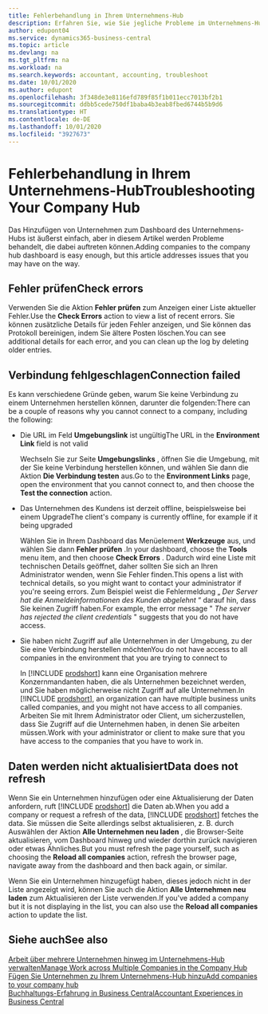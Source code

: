 ```yaml
---
title: Fehlerbehandlung in Ihrem Unternehmens-Hub
description: Erfahren Sie, wie Sie jegliche Probleme im Unternehmens-Hu‌b in Dynamics 365 Business Central behandeln.
author: edupont04
ms.service: dynamics365-business-central
ms.topic: article
ms.devlang: na
ms.tgt_pltfrm: na
ms.workload: na
ms.search.keywords: accountant, accounting, troubleshoot
ms.date: 10/01/2020
ms.author: edupont
ms.openlocfilehash: 3f348de3e8116efd789f85f1b011ecc7013bf2b1
ms.sourcegitcommit: ddbb5cede750df1baba4b3eab8fbed6744b5b9d6
ms.translationtype: HT
ms.contentlocale: de-DE
ms.lasthandoff: 10/01/2020
ms.locfileid: "3927673"
---
```

# <a name="troubleshooting-your-company-hub"></a><span data-ttu-id="3715e-103">Fehlerbehandlung in Ihrem Unternehmens-Hub</span><span class="sxs-lookup"><span data-stu-id="3715e-103">Troubleshooting Your Company Hub</span></span>

<span data-ttu-id="3715e-104">Das Hinzufügen von Unternehmen zum Dashboard des Unternehmens-Hubs ist äußerst einfach, aber in diesem Artikel werden Probleme behandelt, die dabei auftreten können.</span><span class="sxs-lookup"><span data-stu-id="3715e-104">Adding companies to the company hub dashboard is easy enough, but this article addresses issues that you may have on the way.</span></span>  

## <a name="check-errors"></a><span data-ttu-id="3715e-105">Fehler prüfen</span><span class="sxs-lookup"><span data-stu-id="3715e-105">Check errors</span></span>

<span data-ttu-id="3715e-106">Verwenden Sie die Aktion **Fehler prüfen** zum Anzeigen einer Liste aktueller Fehler.</span><span class="sxs-lookup"><span data-stu-id="3715e-106">Use the **Check Errors** action to view a list of recent errors.</span></span> <span data-ttu-id="3715e-107">Sie können zusätzliche Details für jeden Fehler anzeigen, und Sie können das Protokoll bereinigen, indem Sie ältere Posten löschen.</span><span class="sxs-lookup"><span data-stu-id="3715e-107">You can see additional details for each error, and you can clean up the log by deleting older entries.</span></span>  

## <a name="connection-failed"></a><span data-ttu-id="3715e-108">Verbindung fehlgeschlagen</span><span class="sxs-lookup"><span data-stu-id="3715e-108">Connection failed</span></span>

<span data-ttu-id="3715e-109">Es kann verschiedene Gründe geben, warum Sie keine Verbindung zu einem Unternehmen herstellen können, darunter die folgenden:</span><span class="sxs-lookup"><span data-stu-id="3715e-109">There can be a couple of reasons why you cannot connect to a company, including the following:</span></span>

- <span data-ttu-id="3715e-110">Die URL im Feld **Umgebungslink** ist ungültig</span><span class="sxs-lookup"><span data-stu-id="3715e-110">The URL in the **Environment Link** field is not valid</span></span>  

  <span data-ttu-id="3715e-111">Wechseln Sie zur Seite **Umgebungslinks** , öffnen Sie die Umgebung, mit der Sie keine Verbindung herstellen können, und wählen Sie dann die Aktion **Die Verbindung testen** aus.</span><span class="sxs-lookup"><span data-stu-id="3715e-111">Go to the **Environment Links** page, open the environment that you cannot connect to, and then choose the **Test the connection** action.</span></span>  
- <span data-ttu-id="3715e-112">Das Unternehmen des Kundens ist derzeit offline, beispielsweise bei einem Upgrade</span><span class="sxs-lookup"><span data-stu-id="3715e-112">The client's company is currently offline, for example if it being upgraded</span></span>

  <span data-ttu-id="3715e-113">Wählen Sie in Ihrem Dashboard das Menüelement **Werkzeuge** aus, und wählen Sie dann **Fehler prüfen** .</span><span class="sxs-lookup"><span data-stu-id="3715e-113">In your dashboard, choose the **Tools** menu item, and then choose **Check Errors** .</span></span> <span data-ttu-id="3715e-114">Dadurch wird eine Liste mit technischen Details geöffnet, daher sollten Sie sich an Ihren Administrator wenden, wenn Sie Fehler finden.</span><span class="sxs-lookup"><span data-stu-id="3715e-114">This opens a list with technical details, so you might want to contact your administrator if you're seeing errors.</span></span> <span data-ttu-id="3715e-115">Zum Beispiel weist die Fehlermeldung „ *Der Server hat die Anmeldeinformationen des Kunden abgelehnt* “ darauf hin, dass Sie keinen Zugriff haben.</span><span class="sxs-lookup"><span data-stu-id="3715e-115">For example, the error message " *The server has rejected the client credentials* " suggests that you do not have access.</span></span>  
- <span data-ttu-id="3715e-116">Sie haben nicht Zugriff auf alle Unternehmen in der Umgebung, zu der Sie eine Verbindung herstellen möchten</span><span class="sxs-lookup"><span data-stu-id="3715e-116">You do not have access to all companies in the environment that you are trying to connect to</span></span>

  <span data-ttu-id="3715e-117">In [!INCLUDE [prodshort](includes/prodshort.md)] kann eine Organisation mehrere Konzernmandanten haben, die als Unternehmen bezeichnet werden, und Sie haben möglicherweise nicht Zugriff auf alle Unternehmen.</span><span class="sxs-lookup"><span data-stu-id="3715e-117">In [!INCLUDE [prodshort](includes/prodshort.md)], an organization can have multiple business units called companies, and you might not have access to all companies.</span></span> <span data-ttu-id="3715e-118">Arbeiten Sie mit Ihrem Administrator oder Client, um sicherzustellen, dass Sie Zugriff auf die Unternehmen haben, in denen Sie arbeiten müssen.</span><span class="sxs-lookup"><span data-stu-id="3715e-118">Work with your administrator or client to make sure that you have access to the companies that you have to work in.</span></span>  

## <a name="data-does-not-refresh"></a><span data-ttu-id="3715e-119">Daten werden nicht aktualisiert</span><span class="sxs-lookup"><span data-stu-id="3715e-119">Data does not refresh</span></span>

<span data-ttu-id="3715e-120">Wenn Sie ein Unternehmen hinzufügen oder eine Aktualisierung der Daten anfordern, ruft [!INCLUDE [prodshort](includes/prodshort.md)] die Daten ab.</span><span class="sxs-lookup"><span data-stu-id="3715e-120">When you add a company or request a refresh of the data, [!INCLUDE [prodshort](includes/prodshort.md)] fetches the data.</span></span> <span data-ttu-id="3715e-121">Sie müssen die Seite allerdings selbst aktualisieren, z. B. durch Auswählen der Aktion **Alle Unternehmen neu laden** , die Browser-Seite aktualisieren, vom Dashboard hinweg und wieder dorthin zurück navigieren oder etwas Ähnliches.</span><span class="sxs-lookup"><span data-stu-id="3715e-121">But you must refresh the page yourself, such as choosing the **Reload all companies** action, refresh the browser page, navigate away from the dashboard and then back again, or similar.</span></span>  

<span data-ttu-id="3715e-122">Wenn Sie ein Unternehmen hinzugefügt haben, dieses jedoch nicht in der Liste angezeigt wird, können Sie auch die Aktion **Alle Unternehmen neu laden** zum Aktualisieren der Liste verwenden.</span><span class="sxs-lookup"><span data-stu-id="3715e-122">If you've added a company but it is not displaying in the list, you can also use the **Reload all companies** action to update the list.</span></span>

## <a name="see-also"></a><span data-ttu-id="3715e-123">Siehe auch</span><span class="sxs-lookup"><span data-stu-id="3715e-123">See also</span></span>

[<span data-ttu-id="3715e-124">Arbeit über mehrere Unternehmen hinweg im Unternehmens-Hub verwalten</span><span class="sxs-lookup"><span data-stu-id="3715e-124">Manage Work across Multiple Companies in the Company Hub</span></span>](company-hub.md)  
[<span data-ttu-id="3715e-125">Fügen Sie Unternehmen zu Ihrem Unternehmens-Hub hinzu</span><span class="sxs-lookup"><span data-stu-id="3715e-125">Add companies to your company hub</span></span>](company-hub-add-company.md)  
[<span data-ttu-id="3715e-126">Buchhaltungs-Erfahrung in Business Central</span><span class="sxs-lookup"><span data-stu-id="3715e-126">Accountant Experiences in Business Central</span></span>](finance-accounting.md)  
